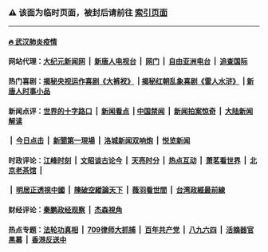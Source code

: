 ### ⚠️ 该面为临时页面，被封后请前往 [索引页面](../link4.md)

---

#### [🔥 武汉肺炎疫情](http://138.197.222.154:10000/videos/corona/)

#### 网站代理：[大纪元新闻网](http://138.197.222.154:10080/gb/) &nbsp;|&nbsp; [新唐人电视台](http://138.197.222.154:8808/gb/) &nbsp;|&nbsp; [网门](http://138.197.222.154:11000/) &nbsp;|&nbsp; [自由亚洲电台](http://138.197.222.154:9800/mandarin/) &nbsp;|&nbsp; [追查国际](http://138.197.222.154:10010/)

#### 热门喜剧：[揭秘央视运作喜剧《大裤衩》](http://138.197.222.154:10000/videos/res/big-shorts/) &nbsp;|&nbsp;[揭秘红朝乱象喜剧《雷人水浒》](http://138.197.222.154:10000/videos/res/OutlawsOfMarsh/) &nbsp;|&nbsp;[新唐人时事小品](http://138.197.222.154:10000/videos/res/comedy/)

#### 新闻点评：[世界的十字路口](http://138.197.222.154/tanghao/) &nbsp;|&nbsp; [新闻看点](http://138.197.222.154/news-insight/) &nbsp;|&nbsp;[中国禁闻](http://138.197.222.154/ntdtv-news/) &nbsp;|&nbsp; [新闻拍案惊奇](http://138.197.222.154/dayu/) &nbsp;|&nbsp; [大陆新闻解读](http://138.197.222.154/ntdtv-comedy/)
####   &nbsp;|&nbsp;  [今日点击](http://138.197.222.154/news-click/)  &nbsp;|&nbsp; [新聞第一現場](http://138.197.222.154/primary-scene/) &nbsp;|&nbsp; [洛城新闻双响炮](http://138.197.222.154/la-news/) &nbsp;|&nbsp; [悦览新闻](http://138.197.222.154/dingyue/)

#### 时政评论：[江峰时刻](http://138.197.222.154/today-in-history/) &nbsp;|&nbsp; [文昭谈古论今](http://138.197.222.154/wenzhao/) &nbsp;|&nbsp; [天亮时分](http://138.197.222.154/tianliang/) &nbsp;|&nbsp; [热点互动](http://138.197.222.154/ntdtv-rdhd/) &nbsp;|&nbsp; [萧茗看世界](http://138.197.222.154/simonegao/) &nbsp;|&nbsp; [北京老茶馆](http://138.197.222.154/teahouse/)  &nbsp;|&nbsp;  
####   &nbsp;|&nbsp;  [明居正透視中國](http://138.197.222.154/decoding-china/)  &nbsp;|&nbsp; [陳破空縱論天下](http://138.197.222.154/pokong/)  &nbsp;|&nbsp; [薇羽看世間](http://138.197.222.154/weiyu/)  &nbsp;|&nbsp; [台湾政經最前線](http://138.197.222.154/taiwan/)   

#### 财经评论：[秦鹏政经观察](http://138.197.222.154/qinpeng/) &nbsp;|&nbsp; [杰森視角 ](http://138.197.222.154/jason/)

#### 热点专题：[法轮功真相](http://138.197.222.154:10000/videos/truth.html) &nbsp;|&nbsp; [709律师大抓捕](http://138.197.222.154:10000/videos/709/) &nbsp;|&nbsp; [百年共产党](http://138.197.222.154:10000/videos/ccp.html) &nbsp;|&nbsp; [八九六四](http://138.197.222.154:10000/videos/88/)  &nbsp;|&nbsp; [活摘器官黑幕](http://138.197.222.154:10000/videos/res/Organs/)  &nbsp;|&nbsp; [香港反送中](http://138.197.222.154:10000/videos/res/hk/) 

<img src='http://gfw-breaker.win/link4.md' width='0px' height='0px'/>


